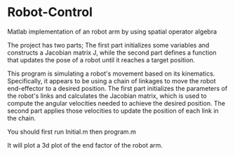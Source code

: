 # Robot-Control
Matlab implementation of an robot arm by using spatial operator algebra

The project has two parts;  The first part initializes some variables and constructs a Jacobian matrix J, while the second part defines a function that updates the pose of a robot until it reaches a target position.

This program is simulating a robot's movement based on its kinematics. Specifically, it appears to be using a chain of linkages to move the robot end-effector to a desired position. The first part initializes the parameters of the robot's links and calculates the Jacobian matrix, which is used to compute the angular velocities needed to achieve the desired position. The second part applies those velocities to update the position of each link in the chain.

You should first run Initial.m then program.m

It will plot a 3d plot of the end factor of the robot arm.
